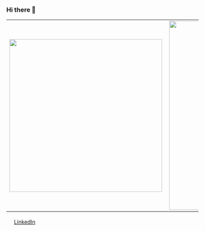 ### Hi there 👋

<!--
**ThayzGardini/ThayzGardini** is a ✨ _special_ ✨ repository because its `README.md` (this file) appears on your GitHub profile.

Here are some ideas to get you started:

- 🔭 I’m currently working on ...
- 🌱 I’m currently learning ...
- 👯 I’m looking to collaborate on ...
- 🤔 I’m looking for help with ...
- 💬 Ask me about ...
- 📫 How to reach me: ...
- 😄 Pronouns: ...
- ⚡ Fun fact: ...
-->

<center>
<table>
    <tr>
        <td><img width="400px" align="left" src="https://github-readme-stats.vercel.app/api/top-langs/?username=ThayzGardini&hide=html&layout=compact&theme=buefy" /></td>
        <td><img width="495px" align="left" src="https://github-readme-stats.vercel.app/api?username=ThayzGardini&theme=buefy"/></td>
    </tr>   
</table>
</center> 


<a href="https://www.linkedin.com/in/thayz-gardini-b03863108/"><img src="https://github.com/ThayzGardini.png" width="16"></img></a> [LinkedIn](https://www.linkedin.com/in/thayz-gardini-b03863108)
